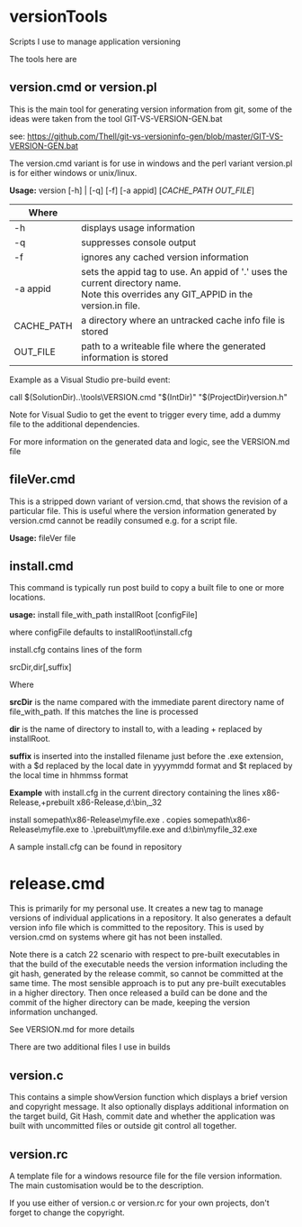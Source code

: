 # versionTools
Scripts I use to manage application versioning

The tools here are

## version.cmd or version.pl

This is the main tool for generating version information from git, some of the ideas were taken from the tool GIT-VS-VERSION-GEN.bat

see: https://github.com/Thell/git-vs-versioninfo-gen/blob/master/GIT-VS-VERSION-GEN.bat

The version.cmd variant is for use in windows and the perl variant version.pl is for either windows or unix/linux.

**Usage:** version [-h] | [-q] [-f] \[-a appid\] [*CACHE_PATH* *OUT_FILE*]

| Where      |                                                              |
| ---------- | ------------------------------------------------------------ |
| -h         | displays usage information                                   |
| -q         | suppresses console output                                    |
| -f         | ignores any cached version information                       |
| -a appid   | sets the appid tag to use. An appid of '.' uses the current directory name.<br />Note this overrides any GIT_APPID in the version.in file. |
| CACHE_PATH | a directory where an untracked cache info file is stored     |
| OUT_FILE   | path to a writeable file where the generated information is stored |

Example as a Visual Studio pre-build event:

call $(SolutionDir)..\tools\VERSION.cmd "$(IntDir)" "$(ProjectDir)version.h"

Note for Visual Sudio to get the event to trigger every time, add a dummy file to the additional dependencies.

For more information on the generated data and logic, see the VERSION.md file

## fileVer.cmd

This is a stripped down variant of version.cmd, that shows the revision of a particular file. This is useful where the version information generated by version.cmd cannot be readily consumed e.g. for a script file.

**Usage:** fileVer file

## install.cmd

This command is typically run post build to copy a built file to one or more locations.

**usage:** install file_with_path installRoot [configFile]

where configFile defaults to installRoot\install.cfg

 install.cfg contains lines of the form

srcDir,dir[,suffix]

Where

**srcDir** is the name compared with the  immediate parent directory name of file_with_path. If this matches the line is processed

**dir** is the name of directory to install to, with a leading + replaced by installRoot. 

**suffix** is inserted into the installed filename just before the .exe extension,  with a $d replaced by the local date in yyyymmdd format and $t replaced by the local time in hhmmss format

**Example** with install.cfg in the current directory containing the lines
x86-Release,+prebuilt
x86-Release,d:\bin,_32

install somepath\x86-Release\myfile.exe .
copies somepath\x86-Release\myfile.exe to .\prebuilt\myfile.exe and d:\bin\myfile_32.exe

A sample install.cfg can be found in repository

# release.cmd

This is primarily for my personal use. It creates a new tag to manage versions of individual applications in a repository. It also generates a default version info file which is committed to the repository. This is used by version.cmd on systems where git has not been installed.

Note there is a catch 22 scenario with respect to pre-built executables in that the build of the executable needs the version information including the git hash, generated by the release commit, so cannot be committed at the same time. The most sensible approach is to put any pre-built executables in a higher directory. Then once released a build can be done and the commit of the higher directory can be made, keeping the version information unchanged.

See VERSION.md for more details

There are two additional files I use in builds

## version.c

This contains a simple showVersion function which displays a brief version and copyright message. It also optionally displays additional information on the target build, Git Hash, commit date and whether the application was built with uncommitted files or outside git control all together.

## version.rc

A template file for a windows resource file for the file version information. The main customisation would be to the description.

If you use either of version.c or version.rc for your own projects, don't forget to change the copyright. 